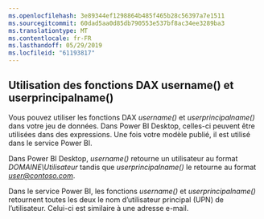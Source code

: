 ```yaml
---
ms.openlocfilehash: 3e89344ef1298864b485f465b28c56397a7e1511
ms.sourcegitcommit: 60dad5aa0d85db790553e537bf8ac34ee3289ba3
ms.translationtype: MT
ms.contentlocale: fr-FR
ms.lasthandoff: 05/29/2019
ms.locfileid: "61193817"
---
```

## <a name="using-the-username-or-userprincipalname-dax-function"></a>Utilisation des fonctions DAX username() et userprincipalname()
Vous pouvez utiliser les fonctions DAX *username()* et *userprincipalname()* dans votre jeu de données. Dans Power BI Desktop, celles-ci peuvent être utilisées dans des expressions. Une fois votre modèle publié, il est utilisé dans le service Power BI.

Dans Power BI Desktop, *username()* retourne un utilisateur au format *DOMAINE\Utilisateur* tandis que *userprincipalname()* le retourne au format <em>user@contoso.com</em>.

Dans le service Power BI, les fonctions *username()* et *userprincipalname()* retournent toutes les deux le nom d’utilisateur principal (UPN) de l’utilisateur. Celui-ci est similaire à une adresse e-mail.

